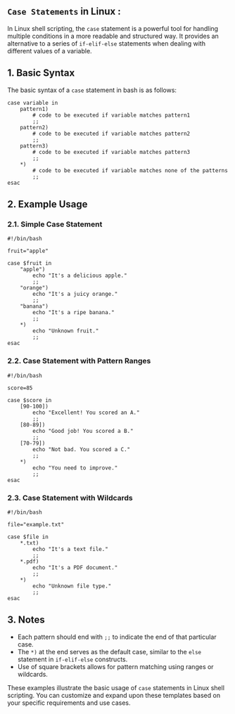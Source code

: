 ##  `Case Statements` in Linux :
In Linux shell scripting, the `case` statement is a powerful tool for handling multiple conditions in a more readable and
structured way. It provides an alternative to a series of `if-elif-else` statements when dealing with different values of 
a variable.

## 1. Basic Syntax
The basic syntax of a `case` statement in bash is as follows:

```
case variable in
    pattern1)
        # code to be executed if variable matches pattern1
        ;;
    pattern2)
        # code to be executed if variable matches pattern2
        ;;
    pattern3)
        # code to be executed if variable matches pattern3
        ;;
    *)
        # code to be executed if variable matches none of the patterns
        ;;
esac
```

## 2. Example Usage

### 2.1. Simple Case Statement
```
#!/bin/bash

fruit="apple"

case $fruit in
    "apple")
        echo "It's a delicious apple."
        ;;
    "orange")
        echo "It's a juicy orange."
        ;;
    "banana")
        echo "It's a ripe banana."
        ;;
    *)
        echo "Unknown fruit."
        ;;
esac
```

### 2.2. Case Statement with Pattern Ranges
```
#!/bin/bash

score=85

case $score in
    [90-100])
        echo "Excellent! You scored an A."
        ;;
    [80-89])
        echo "Good job! You scored a B."
        ;;
    [70-79])
        echo "Not bad. You scored a C."
        ;;
    *)
        echo "You need to improve."
        ;;
esac
```

### 2.3. Case Statement with Wildcards
```
#!/bin/bash

file="example.txt"

case $file in
    *.txt)
        echo "It's a text file."
        ;;
    *.pdf)
        echo "It's a PDF document."
        ;;
    *)
        echo "Unknown file type."
        ;;
esac
```

## 3. Notes
- Each pattern should end with `;;` to indicate the end of that particular case.
- The `*)` at the end serves as the default case, similar to the `else` statement in `if-elif-else` constructs.
- Use of square brackets allows for pattern matching using ranges or wildcards.

These examples illustrate the basic usage of `case` statements in Linux shell scripting. You can customize and expand upon
these templates based on your specific requirements and use cases.


